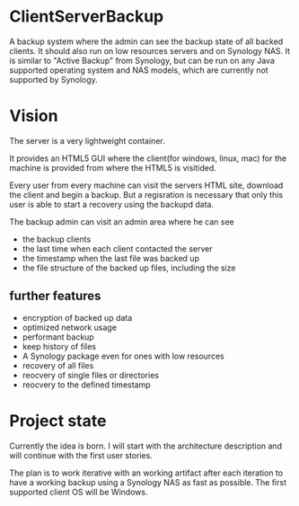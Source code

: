 # ClientServerBackup
A backup system where the admin can see the backup state of all backed clients. It should also run on low resources servers and on Synology NAS. It is similar to "Active Backup" from Synology, but can be run on any Java supported operating system and NAS models, which are currently not supported by Synology.

# Vision
The server is a very lightweight container. 

It provides an HTML5 GUI where the client(for windows, linux, mac) for the machine is provided from where the HTML5 is visitided.

Every user from every machine can visit the servers HTML site, download the client and begin a backup. But a regisration is necessary that only this user is able to start a recovery using the backupd data.

The backup admin can visit an admin area where he can see
* the backup clients
* the last time when each client contacted the server
* the timestamp when the last file was backed up
* the file structure of the backed up files, including the size

## further features
* encryption of backed up data
* optimized network usage
* performant backup
* keep history of files
* A Synology package even for ones with low resources
* recovery of all files
* reocvery of single files or directories
* reocvery to the defined timestamp

# Project state
Currently the idea is born. I will start with the architecture description and will continue with the first user stories.

The plan is to work iterative with an working artifact after each iteration to have a working backup using a Synology NAS as fast as possible. The first supported client OS will be Windows.